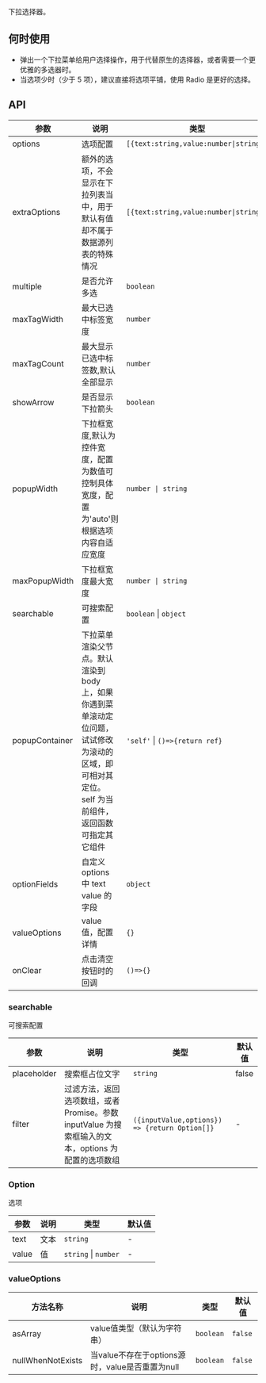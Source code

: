 下拉选择器。

## 何时使用

- 弹出一个下拉菜单给用户选择操作，用于代替原生的选择器，或者需要一个更优雅的多选器时。
- 当选项少时（少于 5 项），建议直接将选项平铺，使用 Radio 是更好的选择。

## API

| 参数 | 说明 | 类型 | 默认值 |
| --- | --- | --- | --- |
| options | 选项配置 | `[{text:string,value:number\|string}]` | - |
| extraOptions | 额外的选项，不会显示在下拉列表当中，用于默认有值却不属于数据源列表的特殊情况 | `[{text:string,value:number\|string}]` | - |
| multiple | 是否允许多选 | `boolean` | false |
| maxTagWidth | 最大已选中标签宽度 | `number` | 120 |
| maxTagCount | 最大显示已选中标签数,默认全部显示 | `number` | -1 |
| showArrow | 是否显示下拉箭头 | `boolean` | true |
| popupWidth | 下拉框宽度,默认为控件宽度，配置为数值可控制具体宽度，配置为'auto'则根据选项内容自适应宽度 | `number \| string` | - |
| maxPopupWidth | 下拉框宽度最大宽度 | `number \| string` | - |
| searchable | 可搜索配置 | `boolean` \| `object` | - |
| popupContainer | 下拉菜单渲染父节点。默认渲染到 body 上，如果你遇到菜单滚动定位问题，试试修改为滚动的区域，即可相对其定位。self 为当前组件，返回函数可指定其它组件 | `'self'` \| `()=>{return ref}` | `body` |
| optionFields | 自定义 options 中 text value 的字段 | `object` | `{ text: text, value: value, }` |
| valueOptions  | value 值，配置详情                       | `{}`                   | -      |
| onClear | 点击清空按钮时的回调 | `()=>{}` | - |

### searchable

可搜索配置

| 参数 | 说明 | 类型 | 默认值 |
| --- | --- | --- | --- |
| placeholder | 搜索框占位文字 | `string` | false |
| filter | 过滤方法，返回选项数组，或者 Promise。参数 inputValue 为搜索框输入的文本，options 为配置的选项数组 | `({inputValue,options}) => {return Option[]}` | - |

### Option

选项

| 参数  | 说明 | 类型                 | 默认值 |
| ----- | ---- | -------------------- | ------ |
| text  | 文本 | `string`             | -      |
| value | 值   | `string` \| `number` | -      |

### valueOptions 

| 方法名称       | 说明                                          | 类型      | 默认值  |
| -------------- | --------------------------------------------- | --------- | ------- |
| asArray |  value值类型（默认为字符串）                            | `boolean` | `false`  |
| nullWhenNotExists   | 当value不存在于options源时，value是否重置为null   | `boolean` | `false`  | 